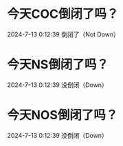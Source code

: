 # 今天COC倒闭了吗？

2024-7-13 0:12:39 倒闭了（Not Down）

# 今天NS倒闭了吗？

2024-7-13 0:12:39 没倒闭（Down）

# 今天NOS倒闭了吗？

2024-7-13 0:12:39 没倒闭（Down）

